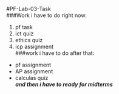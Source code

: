#PF-Lab-03-Task\
###Work i have to do right now:
1. pf task
2. ict quiz
3. ethics quiz
4. icp assignment\
###work i have to do after that:
- pf assignment
- AP assignment
- calculas quiz\
***and then i have to ready for midterms***
